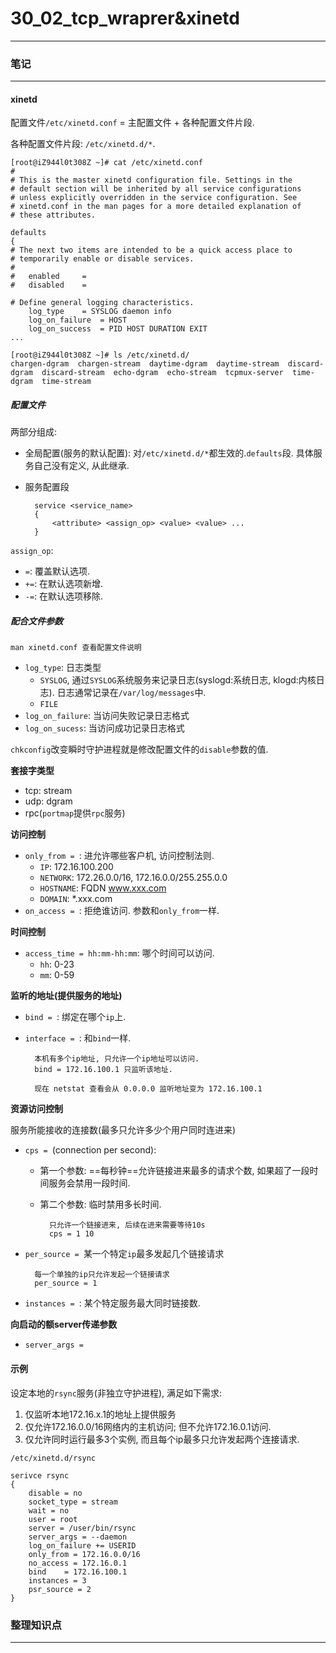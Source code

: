 # 30_02_tcp_wraprer&xinetd

---

### 笔记

---

#### xinetd

配置文件`/etc/xinetd.conf` = 主配置文件 + 各种配置文件片段.

各种配置文件片段: `/etc/xinetd.d/*`.

```shell
[root@iZ944l0t308Z ~]# cat /etc/xinetd.conf
#
# This is the master xinetd configuration file. Settings in the
# default section will be inherited by all service configurations
# unless explicitly overridden in the service configuration. See
# xinetd.conf in the man pages for a more detailed explanation of
# these attributes.

defaults
{
# The next two items are intended to be a quick access place to
# temporarily enable or disable services.
#
#	enabled		=
#	disabled	=

# Define general logging characteristics.
	log_type	= SYSLOG daemon info
	log_on_failure	= HOST
	log_on_success	= PID HOST DURATION EXIT
...

[root@iZ944l0t308Z ~]# ls /etc/xinetd.d/
chargen-dgram  chargen-stream  daytime-dgram  daytime-stream  discard-dgram  discard-stream  echo-dgram  echo-stream  tcpmux-server  time-dgram  time-stream
```

##### 配置文件

两部分组成:

* 全局配置(服务的默认配置): 对`/etc/xinetd.d/*`都生效的.`defaults`段. 具体服务自己没有定义, 从此继承.
* 服务配置段

		service <service_name>
		{
			<attribute> <assign_op> <value> <value> ...
		}
		
`assign_op`:

* `=`: 覆盖默认选项.
* `+=`: 在默认选项新增.
* `-=`: 在默认选项移除.

##### 配合文件参数

```shell
man xinetd.conf 查看配置文件说明
```

* `log_type`: 日志类型
	* `SYSLOG`, 通过`SYSLOG`系统服务来记录日志(syslogd:系统日志, klogd:内核日志). 日志通常记录在`/var/log/messages`中.
	* `FILE`
* `log_on_failure`: 当访问失败记录日志格式 
* `log_on_sucess`: 当访问成功记录日志格式

`chkconfig`改变瞬时守护进程就是修改配置文件的`disable`参数的值.

**套接字类型**

* tcp: stream
* udp: dgram
* rpc(`portmap`提供`rpc`服务)

**访问控制**

* `only_from = `: 进允许哪些客户机, 访问控制法则.
	* `IP`: 172.16.100.200
	* `NETWORK`: 172.26.0.0/16, 172.16.0.0/255.255.0.0
	* `HOSTNAME`: FQDN www.xxx.com
	* `DOMAIN`: *.xxx.com
* `on_access = `: 拒绝谁访问. 参数和`only_from`一样.

**时间控制**

* `access_time = hh:mm-hh:mm`: 哪个时间可以访问.
	* `hh`: 0-23
	* `mm`: 0-59

**监听的地址(提供服务的地址)**

* `bind = `: 绑定在哪个`ip`上.
* `interface = `: 和`bind`一样.

		本机有多个ip地址, 只允许一个ip地址可以访问.
		bind = 172.16.100.1 只监听该地址.
		
		现在 netstat 查看会从 0.0.0.0 监听地址变为 172.16.100.1
		
**资源访问控制**

服务所能接收的连接数(最多只允许多少个用户同时连进来)

* `cps = `(connection per second): 
	* 第一个参数: ==每秒钟==允许链接进来最多的请求个数, 如果超了一段时间服务会禁用一段时间.
	* 第二个参数: 临时禁用多长时间.
			
			只允许一个链接进来, 后续在进来需要等待10s
			cps = 1 10 
* `per_source = `某一个特定`ip`最多发起几个链接请求
		
		每一个单独的ip只允许发起一个链接请求
		per_source = 1

* `instances = `: 某个特定服务最大同时链接数.
			
**向启动的额server传递参数**

* `server_args = `

#### 示例

设定本地的`rsync`服务(非独立守护进程), 满足如下需求:

1. 仅监听本地172.16.x.1的地址上提供服务
2. 仅允许172.16.0.0/16网络内的主机访问; 但不允许172.16.0.1访问.
3. 仅允许同时运行最多3个实例, 而且每个ip最多只允许发起两个连接请求.

```shell
/etc/xinetd.d/rsync

serivce rsync
{
	disable = no
	socket_type = stream
	wait = no
	user = root
	server = /user/bin/rsync
	server_args = --daemon
	log_on_failure += USERID
	only_from = 172.16.0.0/16
	no_access = 172.16.0.1
	bind	= 172.16.100.1
	instances = 3
	psr_source = 2
}
```
		
### 整理知识点

--- 